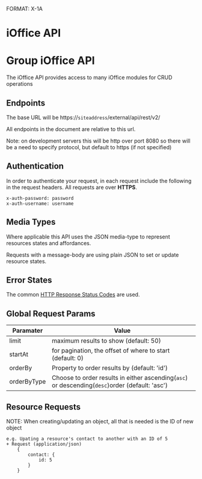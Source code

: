FORMAT: X-1A
# iOffice API

# Group iOffice API
The iOffice API provides access to many iOffice modules for CRUD operations

## Endpoints
The base URL will be https://`siteaddress`/external/api/rest/v2/

All endpoints in the document are relative to this url.

Note: on development servers this will be http over port 8080 so there will be a need to specify protocol, but default to https (if not specified)


## Authentication
In order to authenticate your request, in each request include the following in the request headers.
All requests are over **HTTPS**.

```http
x-auth-password: password
x-auth-username: username
```

## Media Types
Where applicable this API uses the JSON media-type to represent resources states and affordances.

Requests with a message-body are using plain JSON to set or update resource states.

## Error States
The common [HTTP Response Status Codes](https://github.com/for-GET/know-your-http-well/blob/master/status-codes.md) are used.

## Global Request Params
| Paramater  | Value |
| ------------- | ------------- |
| limit | maximum results to show (default: 50)  |
| startAt | for pagination, the offset of where to start (default: 0)  |
| orderBy | Property to order results by (default: 'id')  |
| orderByType | Choose to order results in either ascending(`asc`) or descending(`desc`)order (default: 'asc')  |

## Resource Requests
NOTE: When creating/updating an object, all that is needed is the ID of new object
        
    e.g. Upating a resource's contact to another with an ID of 5
    + Request (application/json)
        {
            contact: {
                id: 5
            }
        }


<!-- include(endpoints/user.md) -->

<!-- include(endpoints/contact.md) -->

<!-- include(endpoints/building.md) -->

<!-- include(endpoints/country.md) -->

<!-- include(endpoints/floor.md) -->

<!-- include(endpoints/room.md) -->

<!-- include(endpoints/asset.md) -->

<!-- include(endpoints/reservation.md) -->

<!-- include(endpoints/maintenance.md) -->

<!-- include(endpoints/agreement.md) -->

<!-- include(endpoints/categoryitem.md) -->

<!-- include(endpoints/category.md) -->

<!-- include(endpoints/categorydepth.md) -->
